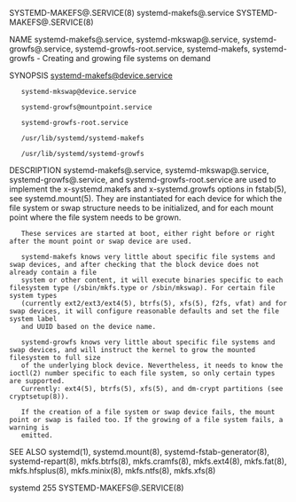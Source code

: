 SYSTEMD-MAKEFS@.SERVICE(8)					    systemd-makefs@.service					    SYSTEMD-MAKEFS@.SERVICE(8)

NAME
       systemd-makefs@.service, systemd-mkswap@.service, systemd-growfs@.service, systemd-growfs-root.service, systemd-makefs, systemd-growfs - Creating and
       growing file systems on demand

SYNOPSIS
       systemd-makefs@device.service

       systemd-mkswap@device.service

       systemd-growfs@mountpoint.service

       systemd-growfs-root.service

       /usr/lib/systemd/systemd-makefs

       /usr/lib/systemd/systemd-growfs

DESCRIPTION
       systemd-makefs@.service, systemd-mkswap@.service, systemd-growfs@.service, and systemd-growfs-root.service are used to implement the x-systemd.makefs
       and x-systemd.growfs options in fstab(5), see systemd.mount(5). They are instantiated for each device for which the file system or swap structure needs
       to be initialized, and for each mount point where the file system needs to be grown.

       These services are started at boot, either right before or right after the mount point or swap device are used.

       systemd-makefs knows very little about specific file systems and swap devices, and after checking that the block device does not already contain a file
       system or other content, it will execute binaries specific to each filesystem type (/sbin/mkfs.type or /sbin/mkswap). For certain file system types
       (currently ext2/ext3/ext4(5), btrfs(5), xfs(5), f2fs, vfat) and for swap devices, it will configure reasonable defaults and set the file system label
       and UUID based on the device name.

       systemd-growfs knows very little about specific file systems and swap devices, and will instruct the kernel to grow the mounted filesystem to full size
       of the underlying block device. Nevertheless, it needs to know the ioctl(2) number specific to each file system, so only certain types are supported.
       Currently: ext4(5), btrfs(5), xfs(5), and dm-crypt partitions (see cryptsetup(8)).

       If the creation of a file system or swap device fails, the mount point or swap is failed too. If the growing of a file system fails, a warning is
       emitted.

SEE ALSO
       systemd(1), systemd.mount(8), systemd-fstab-generator(8), systemd-repart(8), mkfs.btrfs(8), mkfs.cramfs(8), mkfs.ext4(8), mkfs.fat(8), mkfs.hfsplus(8),
       mkfs.minix(8), mkfs.ntfs(8), mkfs.xfs(8)

systemd 255															    SYSTEMD-MAKEFS@.SERVICE(8)
